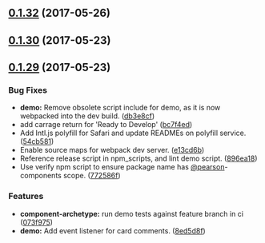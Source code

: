 <a name="0.1.32"></a>
## [0.1.32](https://github.com/Pearson-Higher-Ed/compare/v0.1.30...v0.1.32) (2017-05-26)



<a name="0.1.30"></a>
## [0.1.30](https://github.com/Pearson-Higher-Ed/compare/v0.1.29...v0.1.30) (2017-05-23)



<a name="0.1.29"></a>
## [0.1.29](https://github.com/Pearson-Higher-Ed/compare/896ea18...v0.1.29) (2017-05-23)


### Bug Fixes

* **demo:** Remove obsolete script include for demo, as it is now webpacked into the dev build. ([db3e8cf](https://github.com/Pearson-Higher-Ed/commit/db3e8cf))
* add carrage return for 'Ready to Develop' ([bc7f4ed](https://github.com/Pearson-Higher-Ed/commit/bc7f4ed))
* Add Intl.js polyfill for Safari and update READMEs on polyfill service. ([54cb581](https://github.com/Pearson-Higher-Ed/commit/54cb581))
* Enable source maps for webpack dev server. ([e13cd6b](https://github.com/Pearson-Higher-Ed/commit/e13cd6b))
* Reference release script in npm_scripts, and lint demo script. ([896ea18](https://github.com/Pearson-Higher-Ed/commit/896ea18))
* Use verify npm script to ensure package name has [@pearson](https://github.com/pearson)-components scope. ([772586f](https://github.com/Pearson-Higher-Ed/commit/772586f))


### Features

* **component-archetype:** run demo tests against feature branch in ci ([073f975](https://github.com/Pearson-Higher-Ed/commit/073f975))
* **demo:** Add event listener for card comments. ([8ed5d8f](https://github.com/Pearson-Higher-Ed/commit/8ed5d8f))



